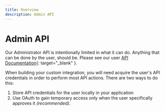 ```yaml
---
title: Overview
description: Admin API
---
```

# Admin API
Our Administrator API is intentionally limited in what it can do. Anything that can be done by the user, should be. Please see our user [API Documentation](https://demo.computestacks.net/documentation/api){: target="_blank" }.

When building your custom integration, you will need acquire the user's API credentials in order to perform most API actions. There are two ways to do this:

1. Store API credentials for the user locally in your application
2. Use OAuth to gain temporary access only when the user specifically approves it _(recommended)_.
